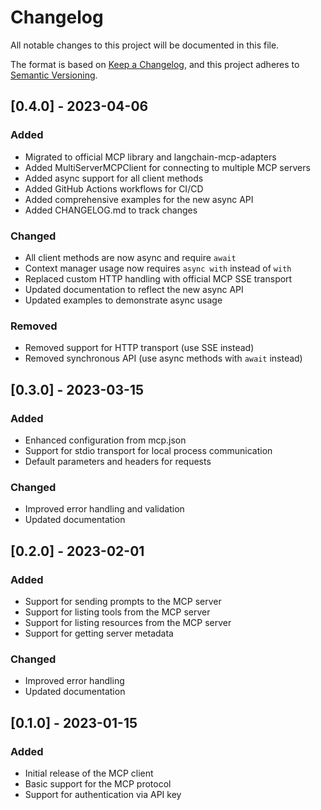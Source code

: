 # Changelog

All notable changes to this project will be documented in this file.

The format is based on [Keep a Changelog](https://keepachangelog.com/en/1.0.0/),
and this project adheres to [Semantic Versioning](https://semver.org/spec/v2.0.0.html).

## [0.4.0] - 2023-04-06

### Added
- Migrated to official MCP library and langchain-mcp-adapters
- Added MultiServerMCPClient for connecting to multiple MCP servers
- Added async support for all client methods
- Added GitHub Actions workflows for CI/CD
- Added comprehensive examples for the new async API
- Added CHANGELOG.md to track changes

### Changed
- All client methods are now async and require `await`
- Context manager usage now requires `async with` instead of `with`
- Replaced custom HTTP handling with official MCP SSE transport
- Updated documentation to reflect the new async API
- Updated examples to demonstrate async usage

### Removed
- Removed support for HTTP transport (use SSE instead)
- Removed synchronous API (use async methods with `await` instead)

## [0.3.0] - 2023-03-15

### Added
- Enhanced configuration from mcp.json
- Support for stdio transport for local process communication
- Default parameters and headers for requests

### Changed
- Improved error handling and validation
- Updated documentation

## [0.2.0] - 2023-02-01

### Added
- Support for sending prompts to the MCP server
- Support for listing tools from the MCP server
- Support for listing resources from the MCP server
- Support for getting server metadata

### Changed
- Improved error handling
- Updated documentation

## [0.1.0] - 2023-01-15

### Added
- Initial release of the MCP client
- Basic support for the MCP protocol
- Support for authentication via API key 